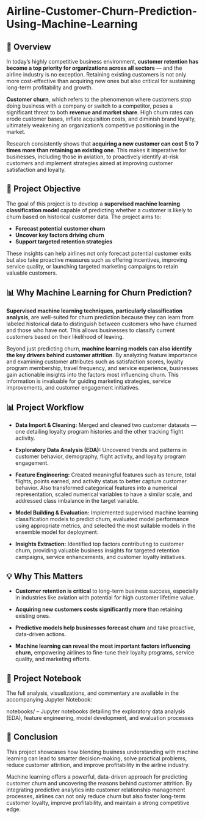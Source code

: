 # Airline-Customer-Churn-Prediction-Using-Machine-Learning
## 📌 Overview
In today’s highly competitive business environment, **customer retention has become a top priority for organizations across all sectors** — and the airline industry is no exception. Retaining existing customers is not only more cost-effective than acquiring new ones but also critical for sustaining long-term profitability and growth.

**Customer churn**, which refers to the phenomenon where customers stop doing business with a company or switch to a competitor, poses a significant threat to both **revenue and market share**. High churn rates can erode customer bases, inflate acquisition costs, and diminish brand loyalty, ultimately weakening an organization’s competitive positioning in the market.

Research consistently shows that **acquiring a new customer can cost 5 to 7 times more than retaining an existing one**. This makes it imperative for businesses, including those in aviation, to proactively identify at-risk customers and implement strategies aimed at improving customer satisfaction and loyalty.

## 🎯 Project Objective
The goal of this project is to develop a **supervised machine learning classification model** capable of predicting whether a customer is likely to churn based on historical customer data. The project aims to:
* **Forecast potential customer churn**
* **Uncover key factors driving churn**
* **Support targeted retention strategies**

These insights can help airlines not only forecast potential customer exits but also take proactive measures such as offering incentives, improving service quality, or launching targeted marketing campaigns to retain valuable customers.

## 📊 Why Machine Learning for Churn Prediction?
**Supervised machine learning techniques, particularly classification analysis**, are well-suited for churn prediction because they can learn from labeled historical data to distinguish between customers who have churned and those who have not. This allows businesses to classify current customers based on their likelihood of leaving.

Beyond just predicting churn, **machine learning models can also identify the key drivers behind customer attrition**. By analyzing feature importance and examining customer attributes such as satisfaction scores, loyalty program membership, travel frequency, and service experience, businesses gain actionable insights into the factors most influencing churn. This information is invaluable for guiding marketing strategies, service improvements, and customer engagement initiatives.

## 📊 Project Workflow
* **Data Import & Cleaning:**
Merged and cleaned two customer datasets — one detailing loyalty program histories and the other tracking flight activity.

* **Exploratory Data Analysis (EDA):**
Uncovered trends and patterns in customer behavior, demography, flight activity, and loyalty program engagement.

* **Feature Engineering:**
Created meaningful features such as tenure, total flights, points earned, and activity status to better capture customer behavior. Also transformed categorical features into a numerical representation, scaled numerical variables to have a similar scale, and addressed class imbalance in the target variable.

* **Model Building & Evaluation:**
Implemented supervised machine learning classification models to predict churn, evaluated model performance using appropriate metrics, and selected the most suitable models in the ensemble model for deployment.

* **Insights Extraction:**
Identified top factors contributing to customer churn, providing valuable business insights for targeted retention campaigns, service enhancements, and customer loyalty initiatives.

## 💡 Why This Matters
* **Customer retention is critical** to long-term business success, especially in industries like aviation with potential for high customer lifetime value.

* **Acquiring new customers costs significantly more** than retaining existing ones.

* **Predictive models help businesses forecast churn** and take proactive, data-driven actions.

* **Machine learning can reveal the most important factors influencing churn,** empowering airlines to fine-tune their loyalty programs, service quality, and marketing efforts.

## 📓 Project Notebook
The full analysis, visualizations, and commentary are available in the accompanying Jupyter Notebook:

notebooks/ – Jupyter notebooks detailing the exploratory data analysis (EDA), feature engineering, model development, and evaluation processes

## 🚀 Conclusion
This project showcases how blending business understanding with machine learning can lead to smarter decision-making, solve practical problems, reduce customer attrition, and improve profitability in the airline industry.

Machine learning offers a powerful, data-driven approach for predicting customer churn and uncovering the reasons behind customer attrition. By integrating predictive analytics into customer relationship management processes, airlines can not only reduce churn but also foster long-term customer loyalty, improve profitability, and maintain a strong competitive edge.
